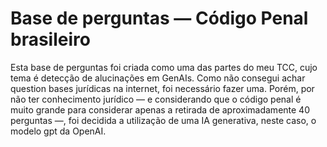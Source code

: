 ﻿# Base de perguntas — Código Penal brasileiro
Esta base de perguntas foi criada como uma das partes do meu TCC, cujo tema é detecção de alucinações em GenAIs. Como não consegui achar question bases jurídicas na internet, foi necessário fazer uma. Porém, por não ter conhecimento jurídico — e considerando que o código penal é muito grande para considerar apenas a retirada de aproximadamente 40 perguntas —, foi decidida a utilização de uma IA generativa, neste caso, o modelo gpt da OpenAI.
